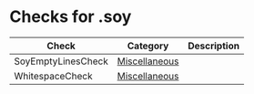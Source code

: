 # Checks for .soy

Check | Category | Description
----- | -------- | -----------
SoyEmptyLinesCheck | [Miscellaneous](miscellaneous_checks.markdown#miscellaneous-checks) | |
WhitespaceCheck | [Miscellaneous](miscellaneous_checks.markdown#miscellaneous-checks) | |